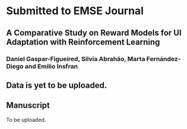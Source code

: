 

# Submitted to EMSE Journal

## A Comparative Study on Reward Models for UI Adaptation with Reinforcement Learning

### Daniel Gaspar-Figueired, Silvia Abrahão, Marta Fernández-Diego and Emilio Insfran


## Data is yet to be uploaded.

## Manuscript

To be uploaded.

